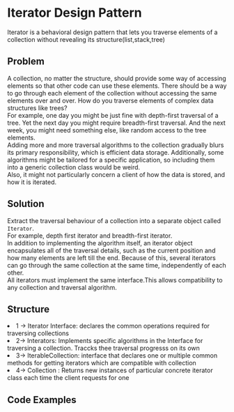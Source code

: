 # Iterator Design Pattern
Iterator is a behavioral design pattern that lets you traverse elements of a collection without
revealing its structure(list,stack,tree)

## Problem
A collection, no matter the structure, should provide some way of accessing elements so that other code can use these elements.
There should be a way to go through each element of the collection without accessing the same elements over and over.
How do you traverse elements of complex data structures like trees? <br/>
For example, one day you might be just fine with depth-first traversal of a tree. Yet the next day you might require breadth-first traversal. And the next week, you might need something else, like random access to the tree elements. <br/>
Adding more and more traversal algorithms to the collection gradually blurs its primary responsibility, which is efficient data storage. Additionally, some algorithms might be tailored for a specific application, so including them into a generic collection class would be weird. <br/>
Also, it might not particularly concern a client of how the data is stored, and how it is iterated.

## Solution
Extract the traversal behaviour of a collection into a separate object called `Iterator`. <br/>
For example, depth first iterator and breadth-first iterator. <br/>
In addition to implementing the algorithm itself, an iterator object encapsulates all of the traversal details, such as the current position and how many elements are left till the end. Because of this, several iterators can go through the same collection at the same time, independently of each other. <br/>
All iterators must implement the same interface.This allows compatibility to any collection and traversal algorithm. <br/>

## Structure
<li> 1 -> Iterator Interface: declares the common operations required for traversing collections </li>
<li> 2-> Interators: Implements specific algorithms in the Interface for traversing a collection. Traccks thee traversal progresss on its own </li>
<li> 3-> IterableCollection: interface that declares one or multiple common methods for getting iterators which are compatible with collection </li>
<li> 4-> Collection : Returns new instances of particular concrete iterator class each time the client requests for one </li>

## Code Examples
